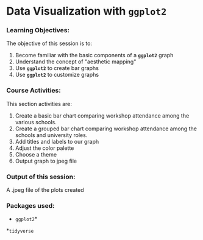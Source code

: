 # Data Visualization with **`ggplot2`**

### Learning Objectives:

The objective of this session is to:

1. Become familiar with the basic components of a **`ggplot2`** graph
1. Understand the concept of "aesthetic mapping"
1. Use **`ggplot2`** to create bar graphs
1. Use **`ggplot2`** to customize graphs


### Course Activities:

This section activities are:

1. Create a basic bar chart comparing workshop attendance among the various schools.
2. Create a grouped bar chart comparing workshop attendance among the schools and university roles. 
3. Add titles and labels to our graph
4. Adjust the color palette
5. Choose a theme
6. Output graph to jpeg file
 


### Output of this session:

A .jpeg file of the plots created

### Packages used:

- `ggplot2`*

*`tidyverse`
